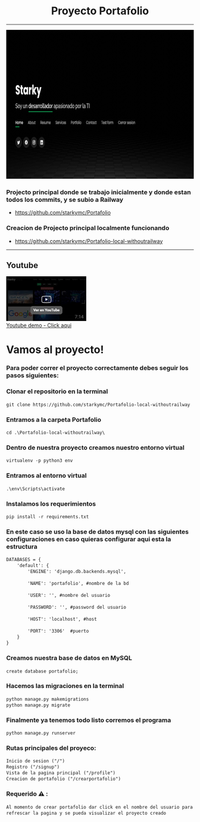 <h1 align="center">Proyecto Portafolio</h1>
<hr>

<div align="center">
<img aling="center" width="900" height="400" src="index.png" />
</div>




### Projecto principal donde se trabajo inicialmente y donde estan todos los commits, y se subio a Railway
- https://github.com/starkymc/Portafolio
    
### Creacion de Projecto principal localmente funcionando
- https://github.com/starkymc/Portafolio-local-withoutrailway

<hr>

## Youtube
![image-portafolio](youtube.png) <br>
[Youtube demo - Click aqui](https://www.youtube.com/watch?v=HJ986S9yxWo "link title")

# Vamos al proyecto! 

### Para poder correr el proyecto correctamente debes seguir los pasos siguientes:
### Clonar el repositorio en la terminal
    git clone https://github.com/starkymc/Portafolio-local-withoutrailway
    
### Entramos a la carpeta Portafolio
    cd .\Portafolio-local-withoutrailway\

### Dentro de nuestra proyecto creamos nuestro entorno virtual
    virtualenv -p python3 env

### Entramos al entorno virtual
    .\env\Scripts\activate

### Instalamos los requerimientos
    pip install -r requirements.txt

### En este caso se uso la base de datos mysql con las siguientes configuraciones en caso quieras configurar aqui esta la estructura
 
    DATABASES = {
        'default': {
            'ENGINE': 'django.db.backends.mysql',
            
            'NAME': 'portafolio', #nombre de la bd
            
            'USER': '', #nombre del usuario
            
            'PASSWORD': '', #password del usuario
            
            'HOST': 'localhost', #host
            
            'PORT': '3306'  #puerto
        }
    }

### Creamos nuestra base de datos en MySQL
    create database portafolio;

### Hacemos las migraciones en la terminal
    python manage.py makemigrations
    python manage.py migrate

### Finalmente ya tenemos todo listo corremos el programa
    python manage.py runserver
    
    
### Rutas principales del proyeco:
    Inicio de sesion ("/")
    Registro ("/signup")
    Vista de la pagina principal ("/profile")
    Creacion de portafolio ("/crearportafolio")
    
### Requerido ⚠️ :
    Al momento de crear portafolio dar click en el nombre del usuario para refrescar la pagina y se pueda visualizar el proyecto creado
    
